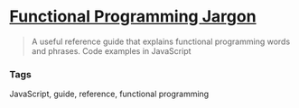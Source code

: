 # [Functional Programming Jargon](https://github.com/hemanth/functional-programming-jargon)

> A useful reference guide that explains functional programming words and phrases. Code examples in JavaScript

### Tags

JavaScript, guide, reference, functional programming
